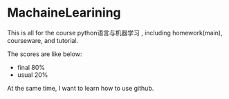 # MachaineLearining

This is all for the course python语言与机器学习 , including homework(main), courseware, and tutorial.

The scores are like below:

- final 80%
- usual 20%

At the same time, I want to learn how to use github.
